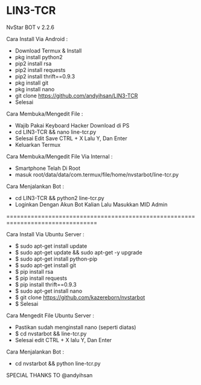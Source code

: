 # LIN3-TCR
NvStar BOT v 2.2.6

Cara Install Via Android :
- Download Termux & Install<br>
- pkg install python2<br>
- pip2 install rsa<br>
- pip2 install requests<br>
- pip2 install thrift==0.9.3<br>
- pkg install git<br>
- pkg install nano<br>
- git clone https://github.com/andyihsan/LIN3-TCR<br>
- Selesai

Cara Membuka/Mengedit File :
- Wajib Pakai Keyboard Hacker Download di PS<br>
- cd LIN3-TCR && nano line-tcr.py<br>
- Selesai Edit Save CTRL + X Lalu Y, Dan Enter<br>
- Keluarkan Termux<br>

Cara Membuka/Mengedit File Via Internal :
- Smartphone Telah Di Root<br>
- masuk root/data/data/com.termux/file/home/nvstarbot/line-tcr.py<br>

Cara Menjalankan Bot :
- cd LIN3-TCR && python2 line-tcr.py<br>
- Loginkan Dengan Akun Bot Kalian Lalu Masukkan MID Admin

================================================================================

Cara Install Via Ubuntu Server :
- $ sudo apt-get install update<br>
- $ sudo apt-get update && sudo apt-get -y upgrade<br>
- $ sudo apt-get install python-pip<br>
- $ sudo apt-get install git<br>
- $ pip install rsa<br>
- $ pip install requests<br>
- $ pip install thrift==0.9.3<br>
- $ sudo apt-get install nano<br>
- $ git clone https://github.com/kazereborn/nvstarbot<br>
- $ Selesai

Cara Mengedit File Ubuntu Server :
- Pastikan sudah menginstall nano (seperti diatas)<br>
- $ cd nvstarbot && line-tcr.py<br>
- Selesai edit CTRL + X lalu Y, Dan Enter

Cara Menjalankan Bot :
- cd nvstarbot && python line-tcr.py<br>


SPECIAL THANKS TO
@andyihsan
